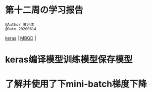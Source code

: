 # 第十二周の学习报告
`@Author 黄元炫`  
`@Date 20200614`

[keras](#1) | [MBGD](#2) | 

# <a id='1'>keras编译模型训练模型保存模型</a>

# <a id='2'>了解并使用了下mini-batch梯度下降</a>


